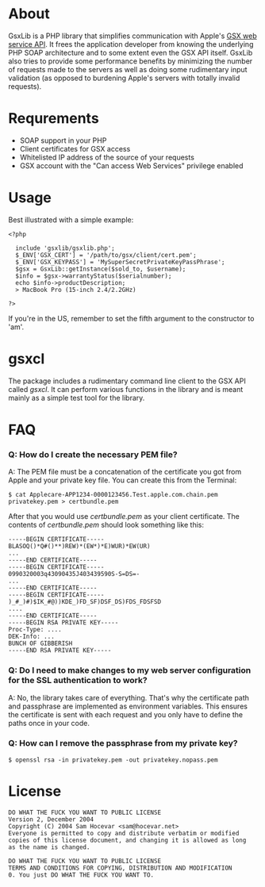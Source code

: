 About
=====

GsxLib is a PHP library that simplifies communication with Apple's [GSX web service API][1]. It frees the application developer
from knowing the underlying PHP SOAP architecture and to some extent even the GSX API itself. GsxLib also tries to provide
some performance benefits by minimizing the number of requests made to the servers as well as doing some rudimentary input
validation (as opposed to burdening Apple's servers with totally invalid requests).


Requrements
===========

- SOAP support in your PHP
- Client certificates for GSX access
- Whitelisted IP address of the source of your requests
- GSX account with the "Can access Web Services" privilege enabled


Usage
=====

Best illustrated with a simple example:

    <?php
  
      include 'gsxlib/gsxlib.php';
      $_ENV['GSX_CERT'] = '/path/to/gsx/client/cert.pem';
      $_ENV['GSX_KEYPASS'] = 'MySuperSecretPrivateKeyPassPhrase';
      $gsx = GsxLib::getInstance($sold_to, $username);
      $info = $gsx->warrantyStatus($serialnumber);
      echo $info->productDescription;
      > MacBook Pro (15-inch 2.4/2.2GHz)
      
    ?>

If you're in the US, remember to set the fifth argument to the constructor to 'am'.


gsxcl
=====

The package includes a rudimentary command line client to the GSX API called _gsxcl_. It can perform various functions in the library and is meant
mainly as a simple test tool for the library.


FAQ
===

### Q: How do I create the necessary PEM file?
A: The PEM file must be a concatenation of the certificate you got from Apple and your private key file. You can create this from the Terminal:

    $ cat Applecare-APP1234-0000123456.Test.apple.com.chain.pem privatekey.pem > certbundle.pem

After that you would use _certbundle.pem_ as your client certificate. The contents of _certbundle.pem_ should look something like this:

    -----BEGIN CERTIFICATE-----
    BLASOQ()*Q#()**)REW)*(EW*)*E)WUR)*EW(UR)
    ...
    -----END CERTIFICATE-----
    -----BEGIN CERTIFICATE-----
    0990320003q43090435J403439590S-S=DS=-
    ...
    -----END CERTIFICATE-----
    -----BEGIN CERTIFICATE-----
    )_#_)#)$IK_#@))KDE_)FD_SF)DSF_DS)FDS_FDSFSD
    ....
    -----END CERTIFICATE-----
    -----BEGIN RSA PRIVATE KEY-----
    Proc-Type: ....
    DEK-Info: ...
    BUNCH OF GIBBERISH
    -----END RSA PRIVATE KEY-----


### Q: Do I need to make changes to my web server configuration for the SSL authentication to work?
A: No, the library takes care of everything. That's why the certificate path and passphrase are implemented as environment variables. This
ensures the certificate is sent with each request and you only have to define the paths once in your code.

### Q: How can I remove the passphrase from my private key?

    $ openssl rsa -in privatekey.pem -out privatekey.nopass.pem


License
=======

    DO WHAT THE FUCK YOU WANT TO PUBLIC LICENSE 
    Version 2, December 2004
    Copyright (C) 2004 Sam Hocevar <sam@hocevar.net> 
    Everyone is permitted to copy and distribute verbatim or modified 
    copies of this license document, and changing it is allowed as long 
    as the name is changed. 
    
    DO WHAT THE FUCK YOU WANT TO PUBLIC LICENSE 
    TERMS AND CONDITIONS FOR COPYING, DISTRIBUTION AND MODIFICATION 
    0. You just DO WHAT THE FUCK YOU WANT TO.

[1]: https://gsxwsut.apple.com/apidocs/ut/html/WSHome.html
[2]: http://php.net/manual/en/book.soap.php

